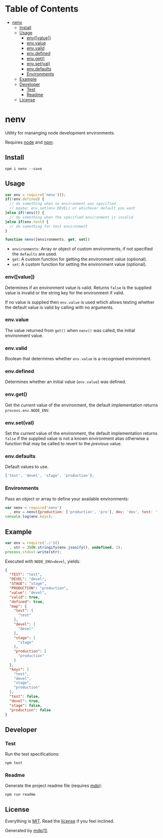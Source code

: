 Table of Contents
=================

* [nenv](#nenv)
  * [Install](#install)
  * [Usage](#usage)
    * [env([value])](#envvalue)
    * [env.value](#envvalue)
    * [env.valid](#envvalid)
    * [env.defined](#envdefined)
    * [env.get()](#envget)
    * [env.set(val)](#envsetval)
    * [env.defaults](#envdefaults)
    * [Environments](#environments)
  * [Example](#example)
  * [Developer](#developer)
    * [Test](#test)
    * [Readme](#readme)
  * [License](#license)

nenv
====

Utility for mananging node development environments.

Requires [node](http://nodejs.org) and [npm](http://www.npmjs.org).

## Install

```
npm i nenv --save
```

## Usage

```javascript
var env = require('nenv')();
if(!env.defined) {
  // do something when no environment was specified
  // maybe: env.set(env.DEVEL) or whichever default you want
}else if(!env()) {
  // do something when the specified environment is invalid
}else if(env.test) {
  // do something for test environment
}
```

```javascript
function nenv([environments, get, set])
```

* `environments`: Array or object of custom environments, if not specified the `defaults` are used.
* `get`: A custom function for getting the environment value (optional).
* `set`: A custom function for setting the environment value (optional).

### env([value])

Determines if an environment value is valid. Returns `false` is the supplied value is invalid or the string key for the environment if valid.

If no value is supplied then `env.value` is used which allows testing whether the default value is valid by calling with no arguments.

### env.value

The value returned from `get()` when `nenv()` was called, the initial environment value.

### env.valid

Boolean that determines whether `env.value` is a recognised environment.

### env.defined

Determines whether an initial value (`env.value`) was defined.

### env.get()

Get the *current* value of the environment, the default implementation returns `process.env.NODE_ENV`.

### env.set(val)

Set the *current* value of the environment, the default implementation returns `false` if the supplied value is not a known environment alias otherwise a function that may be called to revert to the *previous* value.

### env.defaults

Default values to use.

```javascript
['test', 'devel', 'stage', 'production'];
```

### Environments

Pass an object or array to define your available environments:

```javascript
var nenv = require('nenv')
  , env = nenv({production: ['production', 'pro'], dev: 'dev', test: 'test'});
console.log(env.keys);
```

## Example

```javascript
var env = require('./')()
  , str = JSON.stringify(env.jsonify(), undefined, 2);
process.stdout.write(str);
```

Executed with `NODE_ENV=devel`, yields:

```json
{
  "TEST": "test",
  "DEVEL": "devel",
  "STAGE": "stage",
  "PRODUCTION": "production",
  "value": "devel",
  "valid": true,
  "defined": true,
  "map": {
    "test": [
      "test"
    ],
    "devel": [
      "devel"
    ],
    "stage": [
      "stage"
    ],
    "production": [
      "production"
    ]
  },
  "keys": [
    "test",
    "devel",
    "stage",
    "production"
  ],
  "test": false,
  "devel": true,
  "stage": false,
  "production": false
}
```

## Developer

### Test

Run the test specifications:

```
npm test
```

### Readme

Generate the project readme file (requires [mdp](https://github.com/freeformsystems/mdp)):

```
npm run readme
```

## License

Everything is [MIT](http://en.wikipedia.org/wiki/MIT_License). Read the [license](https://github.com/socialally/nenv/blob/master/LICENSE) if you feel inclined.

Generated by [mdp(1)](https://github.com/freeformsystems/mdp).

[node]: http://nodejs.org
[npm]: http://www.npmjs.org
[mdp]: https://github.com/freeformsystems/mdp
